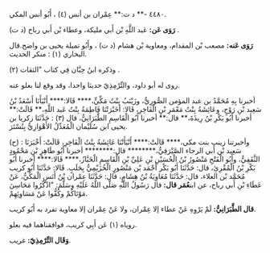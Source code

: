 ٤٤٨٠ -** د ت:** عِمْران بن أنس (٤) ، أَبُو أنس المكي.

**رَوَى عَن:** عَبد اللَّهِ بْن أَبي مليكة، وعطاء بْن أَبي رباح (د ت) .

**رَوَى عَنه:** مصعب بْن المقدام، ومعاوية بْن هشام (د ت) ، وأَبُو تميلة يحيى بن واضح.قال البخاري (١) : منكر الحديث.

وذكره ابنُ حِبَّان فِي كتاب "الثقات (٢) .

روى له أبو داود، والتِّرْمِذِيّ حديثا واحدا، وقد وقع لنا بعلو عنه.

أخبرنا بِهِ مُحَمَّدُ بن عبد المؤمن الصُّورِيُّ، وزَيْنَبُ بِنْتُ مَكِّيٍّ،**** قَالا:**** أَنْبَأَنَا أَسْعَدُ بْنُ سَعِيد بْنِ رَوْحٍ، وعَائِشَةُ بِنْتُ مَعْمَرِ بْنِ الْفَاخِرِ، قَالا: أخَبْرَتْنَا فَاطِمَةُ بِنْتُ عَبد اللَّهِ،** قَالَتْ:** أخبرنا أَبُو بَكْرِ بْنُ رِيذَةَ،** قال:** أخبرنا أَبُو الْقَاسِمِ الطَّبَرَانِيُّ، قال (٣) : حَدَّثَنَا زكريا بن يحيى ابن سُلَيْمان الْمُعَدِّلُ الأَهْوَازِيُّ بِتُسْتَرَ.

(ح) : وأخبرتنا زينب بنت مكي،**** قَالَتْ:**** أَنْبَأَتْنَا عَائِشَةُ بِنْتُ الْفَاخِرِ، قَالَتْ: أَخْبَرَنَا سَعِيد بْن أَبي الرجاء الصَّيْرَفِيُّ،******** قال:******** أخبرنا أَبُو طَاهِرٍ بْنِ مَحْمُودٍ الثَّقَفِيُّ، وأَبُو الْفَتْحِ مَنْصُورُ بْنُ الْحُسَيْنِ بْنِ عَلِيِّ بْنِ الْقَاسِمِ الْخَبَّازُ،**** قَالا:**** أخبرنا أَبُو بَكْرِ بْنُ الْمُقْرِئِ، قال: حَدَّثَنَا أَبُو بَكْر أَحْمَد بْن مَنْصُورٍ الْخُزَيْمِيُّ بِحَلَبٍ. قَالا: حَدَّثَنَا أَبُو كريب مُحَمَّد بْن العلاء، قال: حَدَّثَنَا مُعَاوِيَةُ بْنُ هِشَامٍ، قال: حَدَّثَنَا عِمْران بْنُ أَنَسٍ الْمَكِّيُّ، عَنْ عَطَاءِ بْنِ أَبي رباح، عن ابن**عُمَر قال:** قال رَسُولُ اللَّهِ صَلَّى اللَّهُ عَلَيْهِ وسَلَّمَ: "اذْكُرُوا مَحَاسِنَ مَوْتَاكُمْ وكُفُّوا عَنْ مَسَاوِئِهِمْ.

**قال الطَّبَرَانِيُّ:** لَمْ يَرْوِهِ عَنْ عطاء إلا عِمْران، ولا عَنْ عِمْران إلا معاوية تفرد به أَبُو كريب.

روياه (١) عَن أَبِي كريب، فوافقناهما فيه بعلو.

**وَقَال التِّرْمِذِيّ:** غريب.